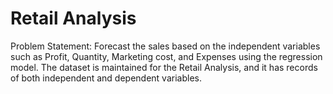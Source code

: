 # Retail Analysis
Problem Statement: Forecast the sales based on the independent variables such as Profit, Quantity, Marketing cost, and Expenses using the regression model.
The dataset is maintained for the Retail Analysis, and it has records of both independent and dependent variables.
